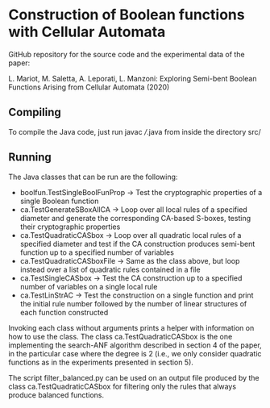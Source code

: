 # Construction of Boolean functions with Cellular Automata
GitHub repository for the source code and the experimental data of the paper:

L. Mariot, M. Saletta, A. Leporati, L. Manzoni: Exploring Semi-bent Boolean Functions Arising from Cellular Automata (2020)

Compiling
---------
To compile the Java code, just run javac */*.java from inside the directory src/

Running
-------

The Java classes that can be run are the following:

- boolfun.TestSingleBoolFunProp -> Test the cryptographic properties of a single Boolean function
- ca.TestGenerateSBoxAllCA -> Loop over all local rules of a specified diameter and generate the corresponding CA-based S-boxes, testing their cryptographic properties
- ca.TestQuadraticCASbox -> Loop over all quadratic local rules of a specified diameter and test if the CA construction produces semi-bent function up to a specified number of variables
- ca.TestQuadraticCASboxFile -> Same as the class above, but loop instead over a list of quadratic rules contained in a file
- ca.TestSingleCASbox -> Test the CA construction up to a specified number of variables on a single local rule
- ca.TestLinStrAC -> Test the construction on a single function and print the initial rule number followed by the number of linear structures of each function constructed

Invoking each class without arguments prints a helper with information on how to use the class. The class ca.TestQuadraticCASbox is the one implementing the search-ANF algorithm described in section 4 of the paper, in the particular case where the degree is 2 (i.e., we only consider quadratic functions as in the experiments presented in section 5).

The script filter_balanced.py can be used on an output file produced by the class ca.TestQuadraticCASbox for filtering only the rules that always produce balanced functions.
